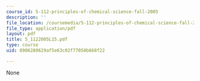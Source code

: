 ```yaml
---
course_id: 5-112-principles-of-chemical-science-fall-2005
description: ''
file_location: /coursemedia/5-112-principles-of-chemical-science-fall-2005/8906280629af5e63c02f77050b668f22_5_1122005L15.pdf
file_type: application/pdf
layout: pdf
title: 5_1122005L15.pdf
type: course
uid: 8906280629af5e63c02f77050b668f22

---
```

None
